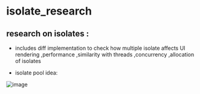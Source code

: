 # isolate_research

## research on isolates :
- includes diff implementation to check how multiple isolate affects UI rendering ,performance ,similarity with threads ,concurrency ,allocation of isolates

- isolate pool idea:
  
![image](https://github.com/ayyysh04z/isolate_research/assets/145352809/0e45c12a-9cb8-4238-90b5-5dc476f6dc8a)
